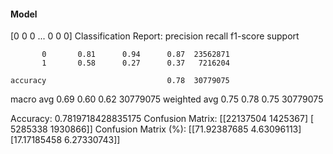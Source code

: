 #### Model
[0 0 0 ... 0 0 0]
Classification Report:
              precision    recall  f1-score   support

           0       0.81      0.94      0.87  23562871
           1       0.58      0.27      0.37   7216204

    accuracy                           0.78  30779075
   macro avg       0.69      0.60      0.62  30779075
weighted avg       0.75      0.78      0.75  30779075

Accuracy: 0.7819718428835175
Confusion Matrix:
[[22137504  1425367]
 [ 5285338  1930866]]
Confusion Matrix (%):
[[71.92387685  4.63096113]
 [17.17185458  6.27330743]]
